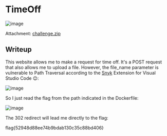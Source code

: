 # TimeOff
![image](https://github.com/user-attachments/assets/42a19e34-1933-4b47-bcfc-0ce53de65ba4)

Attachment: [challenge.zip](https://github.com/LazyTitan33/CTF-Writeups/raw/refs/heads/main/SnykCon2025/attachments/timeoff.zip)

## Writeup

This website allows me to make a request for time off. It's a POST request that also allows me to upload a file. However, the file_name parameter is vulnerable to Path Traversal according to the [Snyk](https://docs.snyk.io/scm-ide-and-ci-cd-integrations/snyk-ide-plugins-and-extensions/visual-studio-code-extension) Extension for Visual Studio Code :wink::

![image](https://github.com/user-attachments/assets/5e5cfc48-5281-42fb-9513-98d1c03fdbad)

So I just read the flag from the path indicated in the Dockerfile:  

![image](https://github.com/user-attachments/assets/54298171-30e3-472c-a941-bcb32b7732f1)

The 302 redirect will lead me directly to the flag:  

flag{52948d88ee74b9bdab130c35c88bd406}
